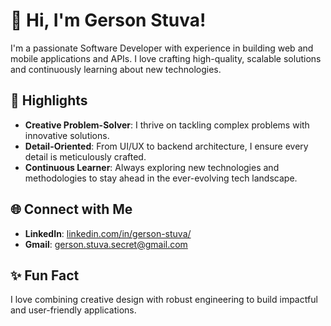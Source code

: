 # 👋 Hi, I'm Gerson Stuva!

I'm a passionate Software Developer with experience in building web and mobile applications and APIs. I love crafting high-quality, scalable solutions and continuously learning about new technologies.

## 🌟 Highlights

- **Creative Problem-Solver**: I thrive on tackling complex problems with innovative solutions.
- **Detail-Oriented**: From UI/UX to backend architecture, I ensure every detail is meticulously crafted.
- **Continuous Learner**: Always exploring new technologies and methodologies to stay ahead in the ever-evolving tech landscape.

## 🌐 Connect with Me

- **LinkedIn**: [linkedin.com/in/gerson-stuva/](https://www.linkedin.com/in/gerson-stuva/)
- **Gmail**: gerson.stuva.secret@gmail.com

## ✨ Fun Fact

I love combining creative design with robust engineering to build impactful and user-friendly applications.

<!--
**TopSecretStar/TopSecretStar** is a ✨ _special_ ✨ repository because its `README.md` (this file) appears on your GitHub profile.

Here are some ideas to get you started:

- 🔭 I’m currently working on ...
- 🌱 I’m currently learning ...
- 👯 I’m looking to collaborate on ...
- 🤔 I’m looking for help with ...
- 💬 Ask me about ...
- 📫 How to reach me: ...
- 😄 Pronouns: ...
- ⚡ Fun fact: ...
-->
